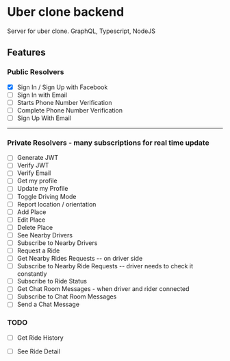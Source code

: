# Uber clone backend 

Server for uber clone. GraphQL, Typescript, NodeJS

## Features

### Public Resolvers 
- [x] Sign In / Sign Up with Facebook 
- [ ] Sign In with Email 
- [ ] Starts Phone Number Verification
- [ ] Complete Phone Number Verification
- [ ] Sign Up With Email 

---

### Private Resolvers - many subscriptions for real time update 
- [ ] Generate JWT
- [ ] Verify JWT
- [ ] Verify Email 
- [ ] Get my profile 
- [ ] Update my Profile 
- [ ] Toggle Driving Mode 
- [ ] Report location / orientation
- [ ] Add Place
- [ ] Edit Place
- [ ] Delete Place
- [ ] See Nearby Drivers
- [ ] Subscribe to Nearby Drivers 
- [ ] Request a Ride 
- [ ] Get Nearby Rides Requests -- on driver side 
- [ ] Subscribe to Nearby Ride Requests -- driver needs to check it constantly 
- [ ] Subscribe to Ride Status 
- [ ] Get Chat Room Messages - when driver and rider connected
- [ ] Subscribe to Chat Room Messages
- [ ] Send a Chat Message 

### TODO
- [ ] Get Ride History 
- [ ] See Ride Detail 


